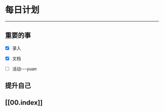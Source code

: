 
# 每日计划
---
## 重要的事

- [x]  录入
- [x]  文档
- [ ]  活动---yuan



## 提升自己

  



## [[00.index]]










